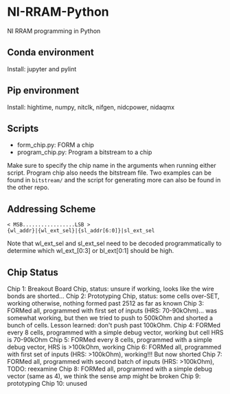 # NI-RRAM-Python
NI RRAM programming in Python

## Conda environment
Install: jupyter and pylint

## Pip environment
Install: hightime, numpy, nitclk, nifgen, nidcpower, nidaqmx

## Scripts
- form_chip.py: FORM a chip
- program_chip.py: Program a bitstream to a chip

Make sure to specify the chip name in the arguments when running either script. Program chip also needs the bitstream file. Two examples can be found in `bitstream/` and the script for generating more can also be found in the other repo.

## Addressing Scheme

```
< MSB.................LSB >
{wl_addr}|{wl_ext_sel}|{sl_addr[6:0]}|sl_ext_sel
```

Note that wl_ext_sel and sl_ext_sel need to be decoded programmatically to determine which wl_ext_[0:3] or bl_ext[0:1] should be high.

## Chip Status

Chip 1: Breakout Board Chip, status: unsure if working, looks like the wire bonds are shorted...
Chip 2: Prototyping Chip, status: some cells over-SET, working otherwise, nothing formed past 2512 as far as known
Chip 3: FORMed all, programmed with first set of inputs (HRS: 70-90kOhm)... was somewhat working, but then we tried to push to 500kOhm and shorted a bunch of cells. Lesson learned: don't push past 100kOhm.
Chip 4: FORMed every 8 cells, programmed with a simple debug vector, working but cell HRS is 70-90kOhm
Chip 5: FORMed every 8 cells, programmed with a simple debug vector, HRS is >100kOhm, working
Chip 6: FORMed all, programmed with first set of inputs (HRS: >100kOhm), working!!! But now shorted
Chip 7: FORMed all, programmed with second batch of inputs (HRS: >100kOhm), TODO: reexamine
Chip 8: FORMed all, programmed with a simple debug vector (same as 4), we think the sense amp might be broken
Chip 9: prototyping
Chip 10: unused
